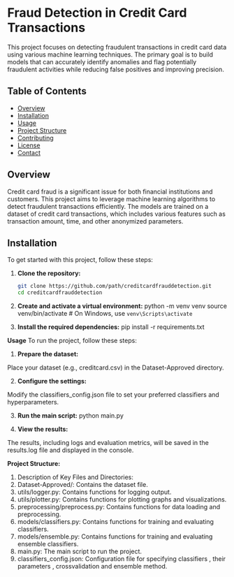# Fraud Detection in Credit Card Transactions

This project focuses on detecting fraudulent transactions in credit card data using various machine learning techniques. The primary goal is to build models that can accurately identify anomalies and flag potentially fraudulent activities while reducing false positives and improving precision.

## Table of Contents

- [Overview](#overview)
- [Installation](#installation)
- [Usage](#usage)
- [Project Structure](#project-structure)
- [Contributing](#contributing)
- [License](#license)
- [Contact](#contact)

## Overview

Credit card fraud is a significant issue for both financial institutions and customers. This project aims to leverage machine learning algorithms to detect fraudulent transactions efficiently. The models are trained on a dataset of credit card transactions, which includes various features such as transaction amount, time, and other anonymized parameters.

## Installation

To get started with this project, follow these steps:

1. **Clone the repository:**

   ```sh
   git clone https://github.com/path/creditcardfrauddetection.git
   cd creditcardfrauddetection

2. **Create and activate a virtual environment:**
python -m venv venv
source venv/bin/activate  # On Windows, use `venv\Scripts\activate`

2. **Install the required dependencies:**
pip install -r requirements.txt

**Usage**
To run the project, follow these steps:

1. **Prepare the dataset:**

Place your dataset (e.g., creditcard.csv) in the Dataset-Approved directory.

2. **Configure the settings:**

Modify the classifiers_config.json file to set your preferred classifiers and hyperparameters.

3. **Run the main script:**
python main.py

4. **View the results:**

The results, including logs and evaluation metrics, will be saved in the results.log file and displayed in the console.

**Project Structure:**
1. Description of Key Files and Directories:
2. Dataset-Approved/: Contains the dataset file.
3. utils/logger.py: Contains functions for logging output.
4. utils/plotter.py: Contains functions for plotting graphs and visualizations.
5. preprocessing/preprocess.py: Contains functions for data loading and preprocessing.
6. models/classifiers.py: Contains functions for training and evaluating classifiers.
7. models/ensemble.py: Contains functions for training and evaluating ensemble classifiers.
8. main.py: The main script to run the project.
9. classifiers_config.json: Configuration file for specifying classifiers , their parameters , crossvalidation and ensemble method.





